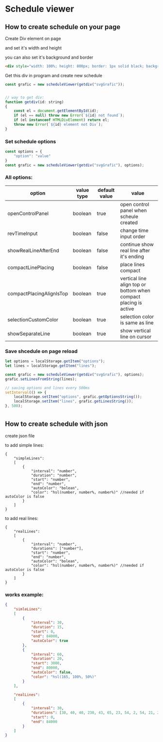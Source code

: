 # Schedule viewer
## How to create schedule on your page

Create Div element on page

and set it's width and height

you can also set it's background and border
``` html
<div style="width: 100%; height: 800px; border: 1px solid black; background-color: beige;" id="svgGrafic"></div>
```
Get this div in program and create new schedule
``` js
const grafic = new scheduleViewer(getdiv("svgGrafic"));


// way to get div:
function getdiv(id: string)
{
	const el = document.getElementById(id);
	if (el == null) throw new Error(`${id} not found`);
	if (el instanceof HTMLDivElement) return el;
	throw new Error(`${id} element not Div`);
}
```
### Set schedule options

``` js
const options = {
    "option": "value"
}
const grafic = new scheduleViewer(getdiv("svgGrafic"), options);
```

### All options:
option                   | value type | default value | value
-------------------------|------------|---------------|--------
openControlPanel         | boolean    | true          | open control panel when scheule created
revTimeInput             | boolean    | false         | change time input order
showRealLineAfterEnd     | boolean    | false         | continue show real line after it's ending
compactLinePlacing       | boolean    | false         | place lines compact
compactPlacingAlignIsTop | boolean    | true          | vertical line align top or bottom when compact placing is active
selectionCustomColor     | boolean    | true          | selection color is same as line
showSeparateLine         | boolean    | true          | show vertical line on cursor

### Save shcedule on page reload
``` js
let options = localStorage.getItem("options");
let lines = localStorage.getItem("lines");

const grafic = new scheduleViewer(getdiv("svgGrafic"), options);
grafic.setLinesFromString(lines);

// saving options and lines every 500ms
setInterval(() => {
	localStorage.setItem("options", grafic.getOptionsString());
	localStorage.setItem("lines", grafic.getLinesString());
}, 500);
```

#

## How to create schedule with json
create json file

to add simple lines:
``` json5
{
    "simpleLines":
    [
        {
            "interval": "number",
            "duration": "number",
            "start": "number",
            "end": "number",
            "autoColor": "bolean",
            "color": "hsl(number, number%, number%)" //needed if autoColor is false
        }
    ]
}
```

to add real lines:
``` json5
{
    "realLines":
    [
        {
            "interval": "number",
            "durations": ["number"],
            "start": "number",
            "end": "number",
            "autoColor": "bolean",
            "color": "hsl(number, number%, number%)" //needed if autoColor is false
        }
    ]
}
```

### works example:

``` json
{
    "simleLines":
    [
        {
            "interval": 30,
            "duration": 15,
            "start": 0,
            "end": 84000,
            "autoColor": true
        },
        {
            "interval": 60,
            "duration": 20,
            "start": 3000,
            "end": 80000,
            "autoColor": false,
            "color": "hsl(165, 100%, 50%)"
        }
    ],

    "realLines":
    [
        {
            "interval": 30,
            "durations": [30, 40, 40, 230, 43, 65, 23, 54, 2, 54, 21, 2341, 43, 43, 5465, 21],
            "start": 0,
            "end": 84000
        }
    ]
}
```